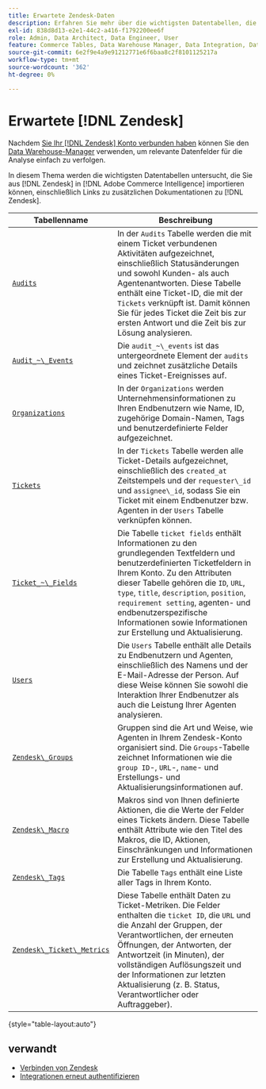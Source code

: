 ```yaml
---
title: Erwartete Zendesk-Daten
description: Erfahren Sie mehr über die wichtigsten Datentabellen, die Sie von Zendesk in Commerce Intelligence importieren können, einschließlich Links zu zusätzlichen Dokumentationen zu Zendesk-Daten.
exl-id: 838d8d13-e2e1-44c2-a416-f1792200ee6f
role: Admin, Data Architect, Data Engineer, User
feature: Commerce Tables, Data Warehouse Manager, Data Integration, Data Import/Export
source-git-commit: 6e2f9e4a9e91212771e6f6baa8c2f8101125217a
workflow-type: tm+mt
source-wordcount: '362'
ht-degree: 0%

---
```


# Erwartete [!DNL Zendesk]

Nachdem [Sie Ihr [!DNL Zendesk] Konto verbunden haben](../integrations/zendesk.md) können Sie den [Data Warehouse-Manager](../../../data-analyst/data-warehouse-mgr/tour-dwm.md) verwenden, um relevante Datenfelder für die Analyse einfach zu verfolgen.

In diesem Thema werden die wichtigsten Datentabellen untersucht, die Sie aus [!DNL Zendesk] in [!DNL Adobe Commerce Intelligence] importieren können, einschließlich Links zu zusätzlichen Dokumentationen zu [!DNL Zendesk].

| Tabellenname | Beschreibung |
|-----|-----|
| [`Audits`](https://developer.zendesk.com/rest_api/docs/core/ticket_audits) | In der `Audits` Tabelle werden die mit einem Ticket verbundenen Aktivitäten aufgezeichnet, einschließlich Statusänderungen und sowohl Kunden- als auch Agentenantworten. Diese Tabelle enthält eine Ticket-ID, die mit der `Tickets` verknüpft ist. Damit können Sie für jedes Ticket die Zeit bis zur ersten Antwort und die Zeit bis zur Lösung analysieren. |
| [`Audit_~\_Events`](https://developer.zendesk.com/rest_api/docs/core/ticket_audits#audit-events) | Die `audit_~\_events` ist das untergeordnete Element der `audits` und zeichnet zusätzliche Details eines Ticket-Ereignisses auf. |
| [`Organizations`](https://developer.zendesk.com/rest_api/docs/core/organizations) | In der `Organizations` werden Unternehmensinformationen zu Ihren Endbenutzern wie Name, ID, zugehörige Domain-Namen, Tags und benutzerdefinierte Felder aufgezeichnet. |
| [`Tickets`](https://developer.zendesk.com/rest_api/docs/core/tickets) | In der `Tickets` Tabelle werden alle Ticket-Details aufgezeichnet, einschließlich des `created_at` Zeitstempels und der `requester\_id` und `assignee\_id`, sodass Sie ein Ticket mit einem Endbenutzer bzw. Agenten in der `Users` Tabelle verknüpfen können. |
| [`Ticket_~\_Fields`](https://developer.zendesk.com/rest_api/docs/core/ticket_fields) | Die Tabelle `ticket fields` enthält Informationen zu den grundlegenden Textfeldern und benutzerdefinierten Ticketfeldern in Ihrem Konto. Zu den Attributen dieser Tabelle gehören die `ID`, `URL`, `type`, `title`, `description`, `position`, `requirement setting`, agenten- und endbenutzerspezifische Informationen sowie Informationen zur Erstellung und Aktualisierung. |
| [`Users`](https://developer.zendesk.com/rest_api/docs/core/users) | Die `Users` Tabelle enthält alle Details zu Endbenutzern und Agenten, einschließlich des Namens und der E-Mail-Adresse der Person. Auf diese Weise können Sie sowohl die Interaktion Ihrer Endbenutzer als auch die Leistung Ihrer Agenten analysieren. |
| [`Zendesk\_Groups`](https://developer.zendesk.com/rest_api/docs/core/groups) | Gruppen sind die Art und Weise, wie Agenten in Ihrem Zendesk-Konto organisiert sind. Die `Groups`-Tabelle zeichnet Informationen wie die `group ID`-, `URL`-, `name`- und Erstellungs- und Aktualisierungsinformationen auf. |
| [`Zendesk\_Macro`](https://developer.zendesk.com/rest_api/docs/core/macros) | Makros sind von Ihnen definierte Aktionen, die die Werte der Felder eines Tickets ändern. Diese Tabelle enthält Attribute wie den Titel des Makros, die ID, Aktionen, Einschränkungen und Informationen zur Erstellung und Aktualisierung. |
| [`Zendesk\_Tags`](https://developer.zendesk.com/rest_api/docs/core/tags) | Die Tabelle `Tags` enthält eine Liste aller Tags in Ihrem Konto. |
| [`Zendesk\_Ticket\_Metrics`](https://developer.zendesk.com/rest_api/docs/core/ticket_metrics#ticket-metrics) | Diese Tabelle enthält Daten zu Ticket-Metriken. Die Felder enthalten die `ticket ID`, die `URL` und die Anzahl der Gruppen, der Verantwortlichen, der erneuten Öffnungen, der Antworten, der Antwortzeit (in Minuten), der vollständigen Auflösungszeit und der Informationen zur letzten Aktualisierung (z. B. Status, Verantwortlicher oder Auftraggeber). |

{style="table-layout:auto"}

## verwandt

* [Verbinden von Zendesk](../integrations/zendesk.md)
* [Integrationen erneut authentifizieren](https://experienceleague.adobe.com/docs/commerce-knowledge-base/kb/how-to/mbi-reauthenticating-integrations.html?lang=de)
